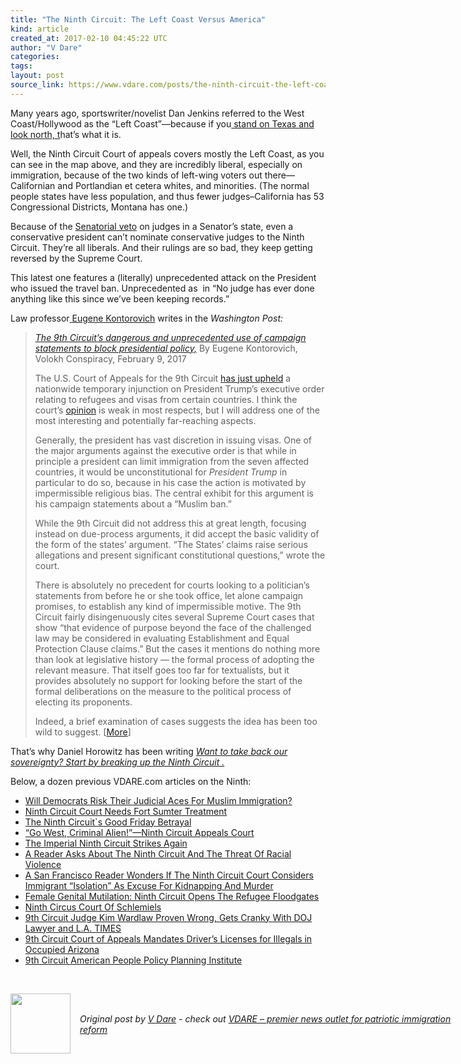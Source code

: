 ```yaml
---
title: "The Ninth Circuit: The Left Coast Versus America"
kind: article
created_at: 2017-02-10 04:45:22 UTC
author: "V Dare"
categories: 
tags: 
layout: post
source_link: https://www.vdare.com/posts/the-ninth-circuit-the-left-coast-versus-america
---
```



<!-- Cheat sheet: front matter key values above generated by planet.rb


   The Ninth Circuit: The Left Coast Versus America             # => "I Made a Pretty Gem - Planet.rb"
   https://www.vdare.com/posts/the-ninth-circuit-the-left-coast-versus-america               # => "http://poteland.com/blog/i-made-a-pretty-gem-planet-dot-rb/"
   2017-02-10 04:45:22 UTC              # => "2012-04-14 05:17:00 UTC"
   &lt;div class=&quot;pf-content&quot;&gt;&lt;p&gt;Many years ago, sportswriter/novelist Dan Jenkins referred to the West Coast/Hollywood as the “Left Coast”—because if you&lt;a href=&quot;https://books.google.ca/books?id=Hak5BAAAQBAJ&amp;amp;pg=PT64&amp;amp;lpg=PT64&amp;amp;dq=Dan+Jenkins++%22Left+Coast%22&amp;amp;source=bl&amp;amp;ots=5F9iWtq2kQ&amp;amp;sig=kMXuCwR1ra8eofC5H_TyLOm1ZUk&amp;amp;hl=en&amp;amp;sa=X&amp;amp;ved=0ahUKEwiyke6o2YTSAhVo7YMKHcLsA6EQ6AEIJDAD#v=onepage&amp;amp;q=Dan%20Jenkins%20%20%22Left%20Coast%22&amp;amp;f=false&quot;&gt; stand on Texas and look north, t&lt;/a&gt;hat’s what it is.&lt;/p&gt;
&lt;p&gt;Well, the Ninth Circuit Court of appeals covers mostly the Left Coast, as you can see in the map above, and they are incredibly liberal, especially on immigration, because of the two kinds of left-wing voters out there—Californian and Portlandian et cetera whites, and minorities. (The normal people states have less population, and thus fewer judges–California has 53 Congressional Districts, Montana has one.)&lt;/p&gt;
&lt;p&gt;Because of the &lt;a href=&quot;https://en.wikipedia.org/wiki/Blue_slip&quot;&gt;Senatorial veto&lt;/a&gt; on judges in a Senator’s state, even a conservative president can’t nominate conservative judges to the Ninth Circuit. They’re all liberals. And their rulings are so bad, they keep getting reversed by the Supreme Court.&lt;/p&gt;
&lt;p&gt;This latest one features a (literally) unprecedented attack on the President who issued the travel ban. Unprecedented as  in “No judge has ever done anything like this since we’ve been keeping records.”&lt;/p&gt;
&lt;p&gt;Law professor&lt;a href=&quot;https://www.google.ca/search?hl=en&amp;amp;q=+site:vdare.com&amp;amp;gws_rd=cr&amp;amp;ei=a0WdWNCWAaXqjwTxpIaYDQ#hl=en&amp;amp;q=site:vdare.com+Kontorovich&quot;&gt; Eugene Kontorovich&lt;/a&gt; writes in the &lt;em&gt;Washington Post:&lt;/em&gt;&lt;/p&gt;
&lt;blockquote&gt;&lt;p&gt;&lt;em&gt;&lt;a href=&quot;https://www.washingtonpost.com/news/volokh-conspiracy/wp/2017/02/09/the-9th-circuits-dangerous-and-unprecedented-use-of-campaign-statements-to-block-presidential-policy/?utm_term=.8c670039ced6&quot;&gt;The 9th Circuit’s dangerous and unprecedented use of campaign statements to block presidential policy,&lt;/a&gt;&lt;/em&gt; By Eugene Kontorovich, Volokh Conspiracy, February 9, 2017&lt;/p&gt;
&lt;p&gt;The U.S. Court of Appeals for the 9th Circuit &lt;a href=&quot;http://cdn.ca9.uscourts.gov/datastore/opinions/2017/02/09/17-35105.pdf&quot;&gt;has just upheld&lt;/a&gt; a nationwide temporary injunction on President Trump’s executive order relating to refugees and visas from certain countries. I think the court’s &lt;a href=&quot;http://cdn.ca9.uscourts.gov/datastore/opinions/2017/02/09/17-35105.pdf&quot;&gt;opinion&lt;/a&gt; is weak in most respects, but I will address one of the most interesting and potentially far-reaching aspects.&lt;/p&gt;
&lt;p&gt;Generally, the president has vast discretion in issuing visas. One of the major arguments against the executive order is that while in principle a president can limit immigration from the seven affected countries, it would be unconstitutional for &lt;em&gt;President Trump&lt;/em&gt; in particular to do so, because in his case the action is motivated by impermissible religious bias. The central exhibit for this argument is his campaign statements about a “Muslim ban.”&lt;/p&gt;
&lt;p&gt;While the 9th Circuit did not address this at great length, focusing instead on due-process arguments, it did accept the basic validity of the form of the states’ argument. “The States’ claims raise serious allegations and present significant constitutional questions,” wrote the court.&lt;/p&gt;&lt;div id=&quot;57966237cc52c74a5e1363c4&quot; class=&quot;vdb_player vdb_57966237cc52c74a5e1363c456bcd17ce4b018167fea5539&quot;&gt;    &lt;/div&gt;
&lt;p&gt;There is absolutely no precedent for courts looking to a politician’s statements from before he or she took office, let alone campaign promises, to establish any kind of impermissible motive. The 9th Circuit fairly disingenuously cites several Supreme Court cases that show “that evidence of purpose beyond the face of the challenged law may be considered in evaluating Establishment and Equal Protection Clause claims.” But the cases it mentions do nothing more than look at legislative history — the formal process of adopting the relevant measure. That itself goes too far for textualists, but it provides absolutely no support for looking before the start of the formal deliberations on the measure to the political process of electing its proponents.&lt;/p&gt;
&lt;p&gt;Indeed, a brief examination of cases suggests the idea has been too wild to suggest. [&lt;a href=&quot;https://www.washingtonpost.com/news/volokh-conspiracy/wp/2017/02/09/the-9th-circuits-dangerous-and-unprecedented-use-of-campaign-statements-to-block-presidential-policy/?utm_term=.8c670039ced6&quot;&gt;More&lt;/a&gt;]&lt;/p&gt;&lt;/blockquote&gt;
&lt;p&gt;That’s why Daniel Horowitz has been writing &lt;a href=&quot;https://www.conservativereview.com/commentary/2017/02/want-to-take-back-our-sovereignty-start-by-breaking-up-the-ninth-circuit&quot;&gt;&lt;em&gt;Want to take back our sovereignty? Start by breaking up the Ninth Circuit .&lt;/em&gt;&lt;/a&gt;&lt;strong&gt;&lt;br&gt;
&lt;/strong&gt;&lt;/p&gt;
&lt;p&gt;Below, a dozen previous VDARE.com articles on the Ninth:&lt;/p&gt;
&lt;ul&gt;
&lt;li&gt;&lt;a href=&quot;http://www.vdare.com/posts/will-democrats-risk-their-judicial-aces-for-muslim-immigration&quot;&gt;Will Democrats Risk Their Judicial Aces For Muslim Immigration?&lt;/a&gt;&lt;/li&gt;
&lt;li&gt;&lt;a href=&quot;http://www.vdare.com/posts/ninth-circuit-court-needs-fort-sumter-treatment&quot;&gt;Ninth Circuit Court Needs Fort Sumter Treatment&lt;/a&gt;&lt;/li&gt;
&lt;li&gt;&lt;a href=&quot;http://www.vdare.com/articles/the-ninth-circuits-good-friday-betrayal&quot;&gt;The Ninth Circuit`s Good Friday Betrayal&lt;/a&gt;&lt;/li&gt;
&lt;li&gt;&lt;a href=&quot;http://www.vdare.com/articles/go-west-criminal-alien-ninth-circuit-appeals-court&quot;&gt;“Go West, Criminal Alien!”—Ninth Circuit Appeals Court&lt;/a&gt;&lt;/li&gt;
&lt;li&gt;&lt;a href=&quot;http://www.vdare.com/fulford/ninth.htm&quot;&gt;The Imperial Ninth Circuit Strikes Again &lt;/a&gt;&lt;/li&gt;
&lt;li&gt;&lt;a href=&quot;http://www.vdare.com/letters/a-reader-asks-about-the-ninth-circuit-and-the-threat-of-racial-violence&quot;&gt;A Reader Asks About The Ninth Circuit And The Threat Of Racial Violence&lt;/a&gt;&lt;/li&gt;
&lt;li&gt;&lt;a href=&quot;http://www.vdare.com/letters/a-san-francisco-reader-wonders-if-the-ninth-circuit-court-considers-immigrant-isolation-as-e&quot;&gt;A San Francisco Reader Wonders If The Ninth Circuit Court Considers Immigrant “Isolation” As Excuse For Kidnapping And Murder&lt;/a&gt;&lt;/li&gt;
&lt;li&gt;&lt;a href=&quot;http://www.vdare.com/articles/female-genital-mutilation-ninth-circuit-opens-the-refugee-floodgates&quot;&gt;Female Genital Mutilation: Ninth Circuit Opens The Refugee Floodgates&lt;/a&gt;&lt;/li&gt;
&lt;li&gt;&lt;a href=&quot;http://www.vdare.com/posts/ninth-circus-court-of-schlemiels&quot;&gt;Ninth Circus Court Of Schlemiels&lt;/a&gt;&lt;/li&gt;
&lt;li&gt;&lt;a href=&quot;http://www.vdare.com/posts/9th-circuit-judge-kim-wardlaw-proven-wrong-gets-cranky-with-doj-lawyer-and-l-a-times&quot;&gt;9th Circuit Judge Kim Wardlaw Proven Wrong, Gets Cranky With DOJ Lawyer and L.A. TIMES&lt;/a&gt;&lt;/li&gt;
&lt;li&gt;&lt;a href=&quot;http://www.vdare.com/posts/9th-circut-court-of-appeals-mandates-drivers-licenses-for-illegals-in-occupied-arizona&quot;&gt;9th Circuit Court of Appeals Mandates Driver’s Licenses for Illegals in Occupied Arizona&lt;/a&gt;&lt;/li&gt;
&lt;li&gt;&lt;a href=&quot;http://www.vdare.com/posts/9th-circuit-american-people-policy-planning-institute&quot;&gt;9th Circuit American People Policy Planning Institute&lt;/a&gt;&lt;/li&gt;
&lt;/ul&gt;
&lt;p&gt; &lt;/p&gt;
&lt;/div&gt;           # => "I’ve been hurting to write this ever since we had the idea of creating a Planet for Cubox..." (Continued)
   VDARE – premier news outlet for patriotic immigration reform              # => "This is where I tell you stuff"
   vdare-premier-news-outlet-for-patriotic-immigratio              # => "this-is-where-i-tell-you-stuff"
   https://www.vdare.com               # => "http://poteland.com/articles"
           # => "programming planet"
                 # => "go ruby jekyll"
                 # => "http://poteland.com/images/site-logo.png"
   V Dare                 # => "Pablo Astigarraga"
   @vdar                # => "poteland"
   http://twitter.com/@vdar            # => "http://twitter.com/poteland" -->
<div class="pf-content"><p>Many years ago, sportswriter/novelist Dan Jenkins referred to the West Coast/Hollywood as the “Left Coast”—because if you<a href="https://books.google.ca/books?id=Hak5BAAAQBAJ&amp;pg=PT64&amp;lpg=PT64&amp;dq=Dan+Jenkins++%22Left+Coast%22&amp;source=bl&amp;ots=5F9iWtq2kQ&amp;sig=kMXuCwR1ra8eofC5H_TyLOm1ZUk&amp;hl=en&amp;sa=X&amp;ved=0ahUKEwiyke6o2YTSAhVo7YMKHcLsA6EQ6AEIJDAD#v=onepage&amp;q=Dan%20Jenkins%20%20%22Left%20Coast%22&amp;f=false"> stand on Texas and look north, t</a>hat’s what it is.</p>
<p>Well, the Ninth Circuit Court of appeals covers mostly the Left Coast, as you can see in the map above, and they are incredibly liberal, especially on immigration, because of the two kinds of left-wing voters out there—Californian and Portlandian et cetera whites, and minorities. (The normal people states have less population, and thus fewer judges–California has 53 Congressional Districts, Montana has one.)</p>
<p>Because of the <a href="https://en.wikipedia.org/wiki/Blue_slip">Senatorial veto</a> on judges in a Senator’s state, even a conservative president can’t nominate conservative judges to the Ninth Circuit. They’re all liberals. And their rulings are so bad, they keep getting reversed by the Supreme Court.</p>
<p>This latest one features a (literally) unprecedented attack on the President who issued the travel ban. Unprecedented as  in “No judge has ever done anything like this since we’ve been keeping records.”</p>
<p>Law professor<a href="https://www.google.ca/search?hl=en&amp;q=+site:vdare.com&amp;gws_rd=cr&amp;ei=a0WdWNCWAaXqjwTxpIaYDQ#hl=en&amp;q=site:vdare.com+Kontorovich"> Eugene Kontorovich</a> writes in the <em>Washington Post:</em></p>
<blockquote><p><em><a href="https://www.washingtonpost.com/news/volokh-conspiracy/wp/2017/02/09/the-9th-circuits-dangerous-and-unprecedented-use-of-campaign-statements-to-block-presidential-policy/?utm_term=.8c670039ced6">The 9th Circuit’s dangerous and unprecedented use of campaign statements to block presidential policy,</a></em> By Eugene Kontorovich, Volokh Conspiracy, February 9, 2017</p>
<p>The U.S. Court of Appeals for the 9th Circuit <a href="http://cdn.ca9.uscourts.gov/datastore/opinions/2017/02/09/17-35105.pdf">has just upheld</a> a nationwide temporary injunction on President Trump’s executive order relating to refugees and visas from certain countries. I think the court’s <a href="http://cdn.ca9.uscourts.gov/datastore/opinions/2017/02/09/17-35105.pdf">opinion</a> is weak in most respects, but I will address one of the most interesting and potentially far-reaching aspects.</p>
<p>Generally, the president has vast discretion in issuing visas. One of the major arguments against the executive order is that while in principle a president can limit immigration from the seven affected countries, it would be unconstitutional for <em>President Trump</em> in particular to do so, because in his case the action is motivated by impermissible religious bias. The central exhibit for this argument is his campaign statements about a “Muslim ban.”</p>
<p>While the 9th Circuit did not address this at great length, focusing instead on due-process arguments, it did accept the basic validity of the form of the states’ argument. “The States’ claims raise serious allegations and present significant constitutional questions,” wrote the court.</p><div id="57966237cc52c74a5e1363c4" class="vdb_player vdb_57966237cc52c74a5e1363c456bcd17ce4b018167fea5539">    </div>
<p>There is absolutely no precedent for courts looking to a politician’s statements from before he or she took office, let alone campaign promises, to establish any kind of impermissible motive. The 9th Circuit fairly disingenuously cites several Supreme Court cases that show “that evidence of purpose beyond the face of the challenged law may be considered in evaluating Establishment and Equal Protection Clause claims.” But the cases it mentions do nothing more than look at legislative history — the formal process of adopting the relevant measure. That itself goes too far for textualists, but it provides absolutely no support for looking before the start of the formal deliberations on the measure to the political process of electing its proponents.</p>
<p>Indeed, a brief examination of cases suggests the idea has been too wild to suggest. [<a href="https://www.washingtonpost.com/news/volokh-conspiracy/wp/2017/02/09/the-9th-circuits-dangerous-and-unprecedented-use-of-campaign-statements-to-block-presidential-policy/?utm_term=.8c670039ced6">More</a>]</p></blockquote>
<p>That’s why Daniel Horowitz has been writing <a href="https://www.conservativereview.com/commentary/2017/02/want-to-take-back-our-sovereignty-start-by-breaking-up-the-ninth-circuit"><em>Want to take back our sovereignty? Start by breaking up the Ninth Circuit .</em></a><strong><br>
</strong></p>
<p>Below, a dozen previous VDARE.com articles on the Ninth:</p>
<ul>
<li><a href="http://www.vdare.com/posts/will-democrats-risk-their-judicial-aces-for-muslim-immigration">Will Democrats Risk Their Judicial Aces For Muslim Immigration?</a></li>
<li><a href="http://www.vdare.com/posts/ninth-circuit-court-needs-fort-sumter-treatment">Ninth Circuit Court Needs Fort Sumter Treatment</a></li>
<li><a href="http://www.vdare.com/articles/the-ninth-circuits-good-friday-betrayal">The Ninth Circuit`s Good Friday Betrayal</a></li>
<li><a href="http://www.vdare.com/articles/go-west-criminal-alien-ninth-circuit-appeals-court">“Go West, Criminal Alien!”—Ninth Circuit Appeals Court</a></li>
<li><a href="http://www.vdare.com/fulford/ninth.htm">The Imperial Ninth Circuit Strikes Again </a></li>
<li><a href="http://www.vdare.com/letters/a-reader-asks-about-the-ninth-circuit-and-the-threat-of-racial-violence">A Reader Asks About The Ninth Circuit And The Threat Of Racial Violence</a></li>
<li><a href="http://www.vdare.com/letters/a-san-francisco-reader-wonders-if-the-ninth-circuit-court-considers-immigrant-isolation-as-e">A San Francisco Reader Wonders If The Ninth Circuit Court Considers Immigrant “Isolation” As Excuse For Kidnapping And Murder</a></li>
<li><a href="http://www.vdare.com/articles/female-genital-mutilation-ninth-circuit-opens-the-refugee-floodgates">Female Genital Mutilation: Ninth Circuit Opens The Refugee Floodgates</a></li>
<li><a href="http://www.vdare.com/posts/ninth-circus-court-of-schlemiels">Ninth Circus Court Of Schlemiels</a></li>
<li><a href="http://www.vdare.com/posts/9th-circuit-judge-kim-wardlaw-proven-wrong-gets-cranky-with-doj-lawyer-and-l-a-times">9th Circuit Judge Kim Wardlaw Proven Wrong, Gets Cranky With DOJ Lawyer and L.A. TIMES</a></li>
<li><a href="http://www.vdare.com/posts/9th-circut-court-of-appeals-mandates-drivers-licenses-for-illegals-in-occupied-arizona">9th Circuit Court of Appeals Mandates Driver’s Licenses for Illegals in Occupied Arizona</a></li>
<li><a href="http://www.vdare.com/posts/9th-circuit-american-people-policy-planning-institute">9th Circuit American People Policy Planning Institute</a></li>
</ul>
<p> </p>
</div><div class="">
  <img src="" style="width: 96px; height: 96;">
  <span style="position: absolute; padding: 32px 15px;">
    <i>Original post by <a href="http://twitter.com/@vdar">V Dare</a> - check out <a href="https://www.vdare.com">VDARE – premier news outlet for patriotic immigration reform</a></i>
  </span>
</div>
